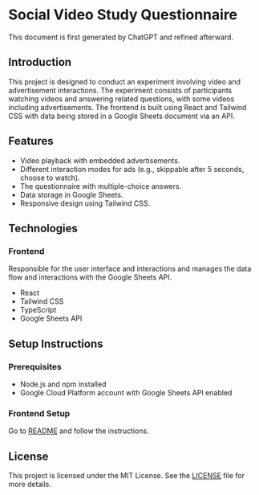 # Social Video Study Questionnaire

This document is first generated by ChatGPT and refined afterward.

## Introduction

This project is designed to conduct an experiment involving video and advertisement interactions. The experiment consists of participants watching videos and answering related questions, with some videos including advertisements. The frontend is built using React and Tailwind CSS with data being stored in a Google Sheets document via an API.

## Features

- Video playback with embedded advertisements.
- Different interaction modes for ads (e.g., skippable after 5 seconds, choose to watch).
- The questionnaire with multiple-choice answers.
- Data storage in Google Sheets.
- Responsive design using Tailwind CSS.

## Technologies

### Frontend

Responsible for the user interface and interactions and manages the data flow and interactions with the Google Sheets API.

- React
- Tailwind CSS
- TypeScript
- Google Sheets API

## Setup Instructions

### Prerequisites

- Node.js and npm installed
- Google Cloud Platform account with Google Sheets API enabled

### Frontend Setup

Go to [README](frontend/README.md) and follow the instructions.

## License
This project is licensed under the MIT License. See the [LICENSE](LICENSE) file for more details.